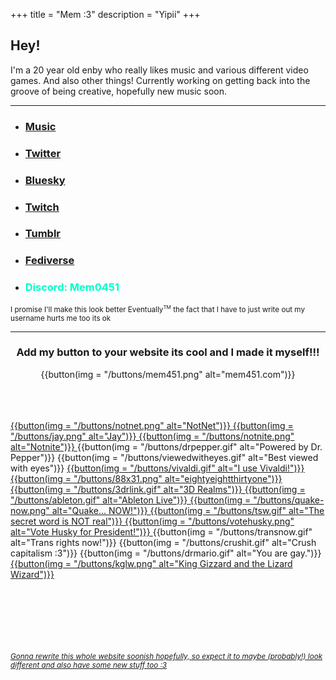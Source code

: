 +++
title = "Mem :3"
description = "Yipii"
+++

## Hey!

I'm a 20 year old enby who really likes music and various different video games. And also other things!
Currently working on getting back into the groove of being creative, hopefully new music soon.

---

- ### <a href="https://thatonesaxguy.bandcamp.com/" title="thatonesaxguy" target="_blank">Music</a>

- ### <a href="https://twitter.com/Thatonesaxguy" title="@thatonesaxguy" target="_blank">Twitter</a>

- ### <a href="https://bsky.app/profile/mem451.com" title="@mem0451.com" target="_blank">Bluesky</a>

- ### <a href="https://www.twitch.tv/mem0451" title="Mem0451" target="_blank">Twitch</a>

- ### <a href="https://www.tumblr.com/mem0451" title="@mem0451" target="_blank">Tumblr</a>

- ### <a href="https://coolmathgam.es/@Mem" title="@Mem@coolmathgam.es" target="_blank">Fediverse</a>

- ### <p style="color: #00ffc8;" title=Mem0451>Discord: Mem0451</p>
<small>I promise I'll make this look better Eventually<sup><small>TM</sup></small> the fact that I have to just write out my username hurts me too its ok</small>

---

<h3 style="text-align: center;">Add my button to your website its cool and I made it myself!!!</h3>

<div style="text-align: center"> {{button(img = "/buttons/mem451.png" alt="mem451.com")}} </div>
<br><br><br>

<a href="https://n2.pm" target="_blank"> {{button(img = "/buttons/notnet.png" alt="NotNet")}} </a>
<a href="https://hl2.sh" target="_blank"> {{button(img = "/buttons/jay.png" alt="Jay")}} </a>
<a href="https://notnite.com" target="_blank"> {{button(img = "/buttons/notnite.png" alt="Notnite")}} </a>
{{button(img = "/buttons/drpepper.gif" alt="Powered by Dr. Pepper")}}
{{button(img = "/buttons/viewedwitheyes.gif" alt="Best viewed with eyes")}}
<a href="https://vivaldi.com" target="_blank"> {{button(img = "/buttons/vivaldi.gif" alt="I use Vivaldi!")}} </a>
<a href="https://eightyeightthirty.one" target="_blank"> {{button(img = "/buttons/88x31.png" alt="eightyeightthirtyone")}} </a>
<a href="https://3drealms.com" target="_blank"> {{button(img = "/buttons/3drlink.gif" alt="3D Realms")}} </a>
<a href="https://www.ableton.com" target="_blank"> {{button(img = "/buttons/ableton.gif" alt="Ableton Live")}} </a>
<a href="https://store.steampowered.com/app/2310/Quake/" target="_blank"> {{button(img = "/buttons/quake-now.png" alt="Quake... NOW!")}} </a>
<a href="http://thesecretwordisnotreal.com" target="_blank"> {{button(img = "/buttons/tsw.gif" alt="The secret word is NOT real")}} </a>
<a href="https://votehusky.org" target="_blank"> {{button(img = "/buttons/votehusky.png" alt="Vote Husky for President!")}} </a>
{{button(img = "/buttons/transnow.gif" alt="Trans rights now!")}}
{{button(img = "/buttons/crushit.gif" alt="Crush capitalism :3")}}
{{button(img = "/buttons/drmario.gif" alt="You are gay.")}}
<a href="https://kinggizzardandthelizardwizard.com" target="_blank"> {{button(img = "/buttons/kglw.png" alt="King Gizzard and the Lizard Wizard")}}
<br><br><br><br><br><br><br>

<!-- Gotta eventually figure out how to put this at the bottom of the screen, or at least lower without fucking up where all the other text is -->

<small><i>Gonna rewrite this whole website soonish hopefully, so expect it to maybe (probably!) look different and also have some new stuff too :3</i></small>